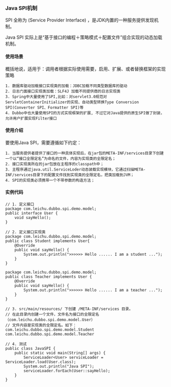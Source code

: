 ### Java SPI机制

SPI 全称为 (Service Provider Interface) ，是JDK内置的一种服务提供发现机制。

Java SPI 实际上是“基于接口的编程＋策略模式＋配置文件”组合实现的动态加载机制。

#### 使用场景
概括地说，适用于：调用者根据实际使用需要，启用、扩展、或者替换框架的实现策略

    1. 数据库驱动加载接口实现类的加载：JDBC加载不同类型数据库的驱动
    2. 日志门面接口实现类加载：SLF4J 加载不同提供商的日志实现类
    3. Spring中大量使用了SPI,比如：对servlet3.0规范对ServletContainerInitializer的实现、自动类型转换Type Conversion SPI(Converter SPI、Formatter SPI)等
    4. Dubbo中也大量使用SPI的方式实现框架的扩展, 不过它对Java提供的原生SPI做了封装，允许用户扩展实现Filter接口
 
#### 使用介绍
要使用Java SPI，需要遵循如下约定：

    1. 当服务提供者提供了接口的一种具体实现后，在jar包的META-INF/services目录下创建一个以“接口全限定名”为命名的文件，内容为实现类的全限定名；
    2. 接口实现类所在的jar包放在主程序的classpath中；
    3. 主程序通过java.util.ServiceLoder动态装载实现模块，它通过扫描META-INF/services目录下的配置文件找到实现类的全限定名，把类加载到JVM；
    4. SPI的实现类必须携带一个不带参数的构造方法；

#### 实例代码
```
// 1. 定义接口
package com.leichu.dubbo.spi.demo.model;
public interface User { 
	void sayHello();
}

// 2. 定义接口实现类
package com.leichu.dubbo.spi.demo.model;
public class Student implements User{
	@Override
	public void sayHello() {
		System.out.println(">>>>>> Hello ...... I am a student ...");
	}
}

package com.leichu.dubbo.spi.demo.model;
public class Teacher implements User {
	@Override
	public void sayHello() {
		System.out.println(">>>>>> Hello ...... I am a teacher ...");
	}
}

// 3. src/main/resources/ 下创建 /META-INF/services 目录。
// 在此目录内创建一个文件，文件名为接口的全限定名（com.leichu.dubbo.spi.demo.model.User）
// 文件内容是实现类的全限定名。如下：
com.leichu.dubbo.spi.demo.model.Student
com.leichu.dubbo.spi.demo.model.Teacher

// 4. 测试
public class JavaSPI {
	public static void main(String[] args) {
		ServiceLoader<User> serviceLoader = ServiceLoader.load(User.class);
		System.out.println("Java SPI");
		serviceLoader.forEach(User::sayHello);
	}
}
```
